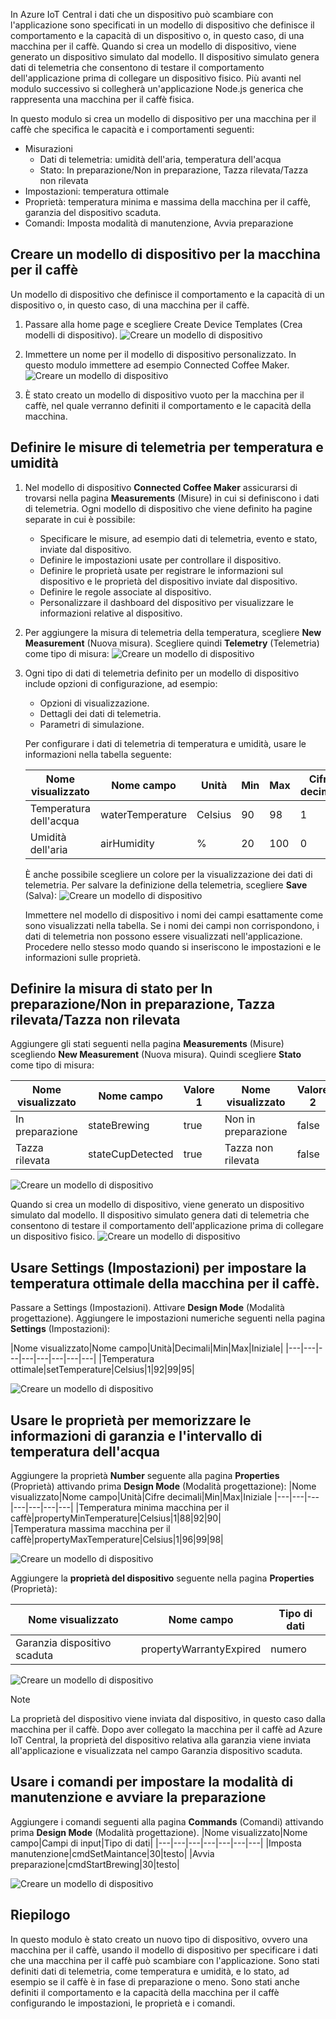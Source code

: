In Azure IoT Central i dati che un dispositivo può scambiare con l'applicazione sono specificati in un modello di dispositivo che definisce il comportamento e la capacità di un dispositivo o, in questo caso, di una macchina per il caffè. Quando si crea un modello di dispositivo, viene generato un dispositivo simulato dal modello. Il dispositivo simulato genera dati di telemetria che consentono di testare il comportamento dell'applicazione prima di collegare un dispositivo fisico. Più avanti nel modulo successivo si collegherà un'applicazione Node.js generica che rappresenta una macchina per il caffè fisica. 

In questo modulo si crea un modello di dispositivo per una macchina per il caffè che specifica le capacità e i comportamenti seguenti:
* Misurazioni 
    * Dati di telemetria: umidità dell'aria, temperatura dell'acqua
    * Stato: In preparazione/Non in preparazione, Tazza rilevata/Tazza non rilevata
* Impostazioni: temperatura ottimale
* Proprietà: temperatura minima e massima della macchina per il caffè, garanzia del dispositivo scaduta.
* Comandi: Imposta modalità di manutenzione, Avvia preparazione


## <a name="create-a-device-template-for-the-coffee-maker"></a>Creare un modello di dispositivo per la macchina per il caffè
Un modello di dispositivo che definisce il comportamento e la capacità di un dispositivo o, in questo caso, di una macchina per il caffè.

1. Passare alla home page e scegliere Create Device Templates (Crea modelli di dispositivo).
![Creare un modello di dispositivo](../images/2-device-template-a1.png)

1. Immettere un nome per il modello di dispositivo personalizzato. In questo modulo immettere ad esempio Connected Coffee Maker.
![Creare un modello di dispositivo](../images/2-device-template-a2.png)
 
1. È stato creato un modello di dispositivo vuoto per la macchina per il caffè, nel quale verranno definiti il comportamento e le capacità della macchina. 

## <a name="define-telemetry-measurement-temperature-and-humidity"></a>Definire le misure di telemetria per temperatura e umidità
1.  Nel modello di dispositivo **Connected Coffee Maker** assicurarsi di trovarsi nella pagina **Measurements** (Misure) in cui si definiscono i dati di telemetria. Ogni modello di dispositivo che viene definito ha pagine separate in cui è possibile:
    * Specificare le misure, ad esempio dati di telemetria, evento e stato, inviate dal dispositivo.
    * Definire le impostazioni usate per controllare il dispositivo.
    * Definire le proprietà usate per registrare le informazioni sul dispositivo e le proprietà del dispositivo inviate dal dispositivo.
    * Definire le regole associate al dispositivo.
    * Personalizzare il dashboard del dispositivo per visualizzare le informazioni relative al dispositivo. 

1.  Per aggiungere la misura di telemetria della temperatura, scegliere **New Measurement** (Nuova misura). Scegliere quindi **Telemetry** (Telemetria) come tipo di misura: ![Creare un modello di dispositivo](../images/2-device-template-c.png)

1.  Ogni tipo di dati di telemetria definito per un modello di dispositivo include opzioni di configurazione, ad esempio:
    * Opzioni di visualizzazione.
    * Dettagli dei dati di telemetria.
    * Parametri di simulazione.

    Per configurare i dati di telemetria di temperatura e umidità, usare le informazioni nella tabella seguente:
    
    |Nome visualizzato|Nome campo|Unità|Min|Max|Cifre decimali|
    |---|---|---|---|---|---|
    |Temperatura dell'acqua|waterTemperature|Celsius|90|98|1|
    |Umidità dell'aria|airHumidity|%|20|100|0|
   
    È anche possibile scegliere un colore per la visualizzazione dei dati di telemetria. Per salvare la definizione della telemetria, scegliere **Save** (Salva): ![Creare un modello di dispositivo](../images/2-device-template-d.png)

    Immettere nel modello di dispositivo i nomi dei campi esattamente come sono visualizzati nella tabella. Se i nomi dei campi non corrispondono, i dati di telemetria non possono essere visualizzati nell'applicazione. Procedere nello stesso modo quando si inseriscono le impostazioni e le informazioni sulle proprietà. 

## <a name="define-state-measurement-for-brewingnot-brewing-cup-detectedcup-not-detected"></a>Definire la misura di stato per In preparazione/Non in preparazione, Tazza rilevata/Tazza non rilevata
Aggiungere gli stati seguenti nella pagina **Measurements** (Misure) scegliendo **New Measurement** (Nuova misura). Quindi scegliere **Stato** come tipo di misura:
    
|Nome visualizzato|Nome campo|Valore 1|Nome visualizzato|Valore 2|Nome visualizzato|
|---|---|---|---|---|---|
|In preparazione|stateBrewing|true|Non in preparazione|false|Non in preparazione|
|Tazza rilevata|stateCupDetected|true|Tazza non rilevata|false|Tazza non rilevata|

![Creare un modello di dispositivo](../images/2-device-template-f.png)

Quando si crea un modello di dispositivo, viene generato un dispositivo simulato dal modello. Il dispositivo simulato genera dati di telemetria che consentono di testare il comportamento dell'applicazione prima di collegare un dispositivo fisico.
![Creare un modello di dispositivo](../images/2-device-template-m.png)

## <a name="use-settings-to-set-the-optimal-temperature-of-the-coffee-machine"></a>Usare Settings (Impostazioni) per impostare la temperatura ottimale della macchina per il caffè.
Passare a Settings (Impostazioni). Attivare **Design Mode** (Modalità progettazione). Aggiungere le impostazioni numeriche seguenti nella pagina **Settings** (Impostazioni):

|Nome visualizzato|Nome campo|Unità|Decimali|Min|Max|Iniziale|
|---|---|---|---|---|---|---|---|
|Temperatura ottimale|setTemperature|Celsius|1|92|99|95|

![Creare un modello di dispositivo](../images/2-device-template-q.png)

## <a name="use-properties-to-store-warranty-info-and-water-temperature-range"></a>Usare le proprietà per memorizzare le informazioni di garanzia e l'intervallo di temperatura dell'acqua
Aggiungere la proprietà **Number** seguente alla pagina **Properties** (Proprietà) attivando prima **Design Mode** (Modalità progettazione):
|Nome visualizzato|Nome campo|Unità|Cifre decimali|Min|Max|Iniziale
|---|---|---|---|---|---|---|
|Temperatura minima macchina per il caffè|propertyMinTemperature|Celsius|1|88|92|90|    
|Temperatura massima macchina per il caffè|propertyMaxTemperature|Celsius|1|96|99|98| 

![Creare un modello di dispositivo](../images/2-device-template-n.png)

Aggiungere la **proprietà del dispositivo** seguente nella pagina **Properties** (Proprietà):

|Nome visualizzato|Nome campo|Tipo di dati|
|---|---|---|
|Garanzia dispositivo scaduta|propertyWarrantyExpired|numero|
![Creare un modello di dispositivo](../images/2-device-template-u.png)

> [!NOTE]
> La proprietà del dispositivo viene inviata dal dispositivo, in questo caso dalla macchina per il caffè. Dopo aver collegato la macchina per il caffè ad Azure IoT Central, la proprietà del dispositivo relativa alla garanzia viene inviata all'applicazione e visualizzata nel campo Garanzia dispositivo scaduta. 

## <a name="use-commands-to-set-maintenance-mode-and-start-brewing"></a>Usare i comandi per impostare la modalità di manutenzione e avviare la preparazione

Aggiungere i comandi seguenti alla pagina **Commands** (Comandi) attivando prima **Design Mode** (Modalità progettazione).
|Nome visualizzato|Nome campo|Campi di input|Tipo di dati|
|---|---|---|---|---|---|---|
|Imposta manutenzione|cmdSetMaintance|30|testo| 
|Avvia preparazione|cmdStartBrewing|30|testo|

![Creare un modello di dispositivo](../images/2-device-template-s.png)


## <a name="summary"></a>Riepilogo

In questo modulo è stato creato un nuovo tipo di dispositivo, ovvero una macchina per il caffè, usando il modello di dispositivo per specificare i dati che una macchina per il caffè può scambiare con l'applicazione. Sono stati definiti dati di telemetria, come temperatura e umidità, e lo stato, ad esempio se il caffè è in fase di preparazione o meno. Sono stati anche definiti il comportamento e la capacità della macchina per il caffè configurando le impostazioni, le proprietà e i comandi. 

